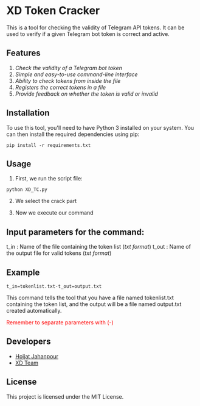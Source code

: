 # XD Token Cracker

This is a tool for checking the validity of Telegram API tokens. It can be used to verify if a given Telegram bot token is correct and active.


## Features

1. *Check the validity of a Telegram bot token*
2. *Simple and easy-to-use command-line interface*
3. *Ability to check tokens from inside the file*
3. *Registers the correct tokens in a file*
4. *Provide feedback on whether the token is valid or invalid*


## Installation

To use this tool, you'll need to have Python 3 installed on your system. You can then install the required dependencies using pip:
```
pip install -r requirements.txt
```


## Usage

1. First, we run the script file:
```
python XD_TC.py
```

2. We select the crack part

3. Now we execute our command


## Input parameters for the command:

t_in  : Name of the file containing the token list (*txt format*)
t_out : Name of the output file for valid tokens (*txt format*)


## Example

```
t_in=tokenlist.txt-t_out=output.txt
```
This command tells the tool that you have a file named tokenlist.txt containing the token list, and the output will be a file named output.txt created automatically.

<span style="color:red">Remember to separate parameters with (-)</span>


## Developers

- [Hojjat Jahanpour](https://github.com/hojjatjh)
- [XD Team](https://github.com/XD-tm)



## License

This project is licensed under the MIT License.